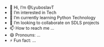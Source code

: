 - 👋 Hi, I’m @LyuboslavT
- 👀 I’m interested in Tech
- 🌱 I’m currently learning Python Technology
- 💞️ I’m looking to collaborate on SDLS projects
- 📫 How to reach me ...
- 😄 Pronouns: ...
- ⚡ Fun fact: ...

<!---
LyuboslavT/LyuboslavT is a ✨ special ✨ repository because its `README.md` (this file) appears on your GitHub profile.
You can click the Preview link to take a look at your changes.
--->
